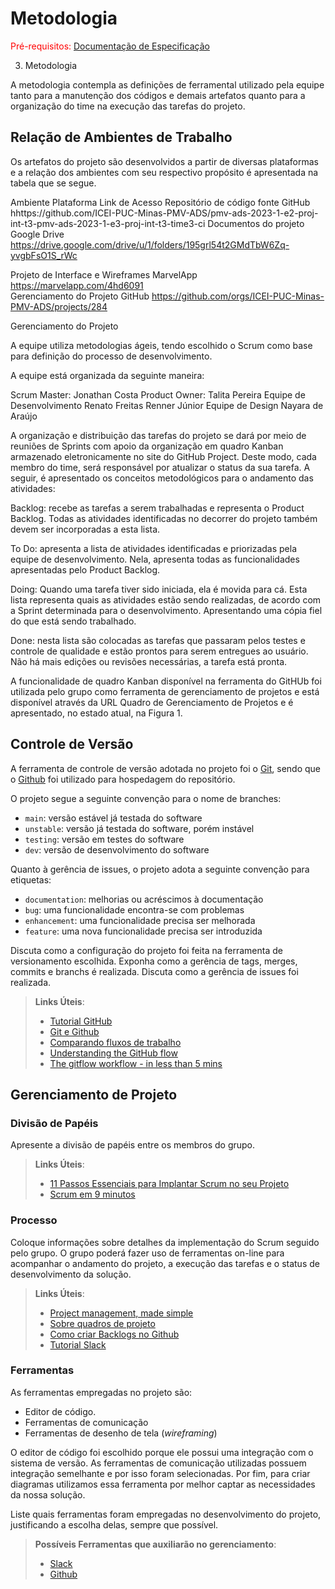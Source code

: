 
# Metodologia

<span style="color:red">Pré-requisitos: <a href="2-Especificação do Projeto.md"> Documentação de Especificação</a></span>

3. Metodologia

A metodologia contempla as definições de ferramental utilizado pela equipe tanto para a manutenção dos códigos e demais artefatos quanto para a organização do time na execução das tarefas do projeto.

## Relação de Ambientes de Trabalho


Os artefatos do projeto são desenvolvidos a partir de diversas plataformas e a relação dos ambientes com seu respectivo propósito é apresentada na tabela que se segue.  



Ambiente
Plataforma
Link de Acesso
Repositório de código fonte
GitHub
hhttps://github.com/ICEI-PUC-Minas-PMV-ADS/pmv-ads-2023-1-e2-proj-int-t3-pmv-ads-2023-1-e3-proj-int-t3-time3-ci
Documentos do projeto
Google Drive
https://drive.google.com/drive/u/1/folders/195grl54t2GMdTbW6Zq-yvgbFsO1S_rWc
 
Projeto de Interface e  Wireframes
MarvelApp
https://marvelapp.com/4hd6091  
Gerenciamento do Projeto
GitHub
https://github.com/orgs/ICEI-PUC-Minas-PMV-ADS/projects/284


		 
Gerenciamento do Projeto


A equipe utiliza metodologias ágeis, tendo escolhido o Scrum como base para definição do processo de desenvolvimento.


A equipe está organizada da seguinte maneira:


Scrum Master: Jonathan Costa
Product Owner: Talita Pereira
Equipe de Desenvolvimento
Renato Freitas
Renner Júnior
Equipe de Design
Nayara de Araújo

A organização e distribuição das tarefas do projeto se dará por meio de reuniões de Sprints com apoio da organização em quadro Kanban armazenado eletronicamente no site do GitHub Project.  Deste modo, cada membro do time, será responsável por atualizar o status da sua tarefa. A seguir, é apresentado os conceitos metodológicos para o andamento das atividades:  



Backlog: recebe as tarefas a serem trabalhadas e representa o Product Backlog. Todas as atividades identificadas no decorrer do projeto também devem ser incorporadas a esta lista.


To Do: apresenta a lista de atividades identificadas e priorizadas pela equipe de desenvolvimento. Nela, apresenta todas as funcionalidades apresentadas pelo Product Backlog.


Doing: Quando uma tarefa tiver sido iniciada, ela é movida para cá. Esta lista representa quais as atividades estão sendo realizadas, de acordo com a Sprint determinada para o desenvolvimento. Apresentando uma cópia fiel do que está sendo trabalhado.


Done: nesta lista são colocadas as tarefas que passaram pelos testes e controle de qualidade e estão prontos para serem entregues ao usuário. Não há mais edições ou revisões necessárias, a tarefa está pronta.


A funcionalidade de quadro Kanban disponível na ferramenta do GitHUb foi utilizada pelo grupo como ferramenta de gerenciamento de projetos e está disponível através da URL Quadro de Gerenciamento de Projetos e é apresentado, no estado atual, na Figura 1. 


## Controle de Versão

A ferramenta de controle de versão adotada no projeto foi o
[Git](https://git-scm.com/), sendo que o [Github](https://github.com)
foi utilizado para hospedagem do repositório.

O projeto segue a seguinte convenção para o nome de branches:

- `main`: versão estável já testada do software
- `unstable`: versão já testada do software, porém instável
- `testing`: versão em testes do software
- `dev`: versão de desenvolvimento do software

Quanto à gerência de issues, o projeto adota a seguinte convenção para
etiquetas:

- `documentation`: melhorias ou acréscimos à documentação
- `bug`: uma funcionalidade encontra-se com problemas
- `enhancement`: uma funcionalidade precisa ser melhorada
- `feature`: uma nova funcionalidade precisa ser introduzida

Discuta como a configuração do projeto foi feita na ferramenta de versionamento escolhida. Exponha como a gerência de tags, merges, commits e branchs é realizada. Discuta como a gerência de issues foi realizada.

> **Links Úteis**:
> - [Tutorial GitHub](https://guides.github.com/activities/hello-world/)
> - [Git e Github](https://www.youtube.com/playlist?list=PLHz_AreHm4dm7ZULPAmadvNhH6vk9oNZA)
>  - [Comparando fluxos de trabalho](https://www.atlassian.com/br/git/tutorials/comparing-workflows)
> - [Understanding the GitHub flow](https://guides.github.com/introduction/flow/)
> - [The gitflow workflow - in less than 5 mins](https://www.youtube.com/watch?v=1SXpE08hvGs)

## Gerenciamento de Projeto

### Divisão de Papéis

Apresente a divisão de papéis entre os membros do grupo.

> **Links Úteis**:
> - [11 Passos Essenciais para Implantar Scrum no seu 
> Projeto](https://mindmaster.com.br/scrum-11-passos/)
> - [Scrum em 9 minutos](https://www.youtube.com/watch?v=XfvQWnRgxG0)

### Processo

Coloque  informações sobre detalhes da implementação do Scrum seguido pelo grupo. O grupo poderá fazer uso de ferramentas on-line para acompanhar o andamento do projeto, a execução das tarefas e o status de desenvolvimento da solução.
 
> **Links Úteis**:
> - [Project management, made simple](https://github.com/features/project-management/)
> - [Sobre quadros de projeto](https://docs.github.com/pt/github/managing-your-work-on-github/about-project-boards)
> - [Como criar Backlogs no Github](https://www.youtube.com/watch?v=RXEy6CFu9Hk)
> - [Tutorial Slack](https://slack.com/intl/en-br/)

### Ferramentas

As ferramentas empregadas no projeto são:

- Editor de código.
- Ferramentas de comunicação
- Ferramentas de desenho de tela (_wireframing_)

O editor de código foi escolhido porque ele possui uma integração com o
sistema de versão. As ferramentas de comunicação utilizadas possuem
integração semelhante e por isso foram selecionadas. Por fim, para criar
diagramas utilizamos essa ferramenta por melhor captar as
necessidades da nossa solução.

Liste quais ferramentas foram empregadas no desenvolvimento do projeto, justificando a escolha delas, sempre que possível.
 
> **Possíveis Ferramentas que auxiliarão no gerenciamento**: 
> - [Slack](https://slack.com/)
> - [Github](https://github.com/)
